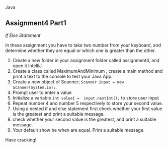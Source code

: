 Java

## Assignment4 Part1

*If Else Statement*

In these assignment you have to take two number from your keyboard, and determine whether they are equal or which one is greater than the other.

1. Create a new folder in your assignment folder called assignment4, and open it IntelliJ
2. Create a class called MaximumAndMinimum , create a main method and print a text to the console to test your Java App.
3. Create a new object of Scanner; `Scanner input = new Scanner(System.in);`.
4. Prompt user to enter a value
5. Initialize a variable `int value1 =  input.nextInt();` to store user input
6. Repeat number 4 and number 5 respectively to store your second value.
7. Using a nested if and else statement first check whether your first value is the greatest and print a suitable message.
8. check whether your second value is the greatest, and print a suitable message.
9. Your default show be when are equal. Print a suitable message.

Have cracking!